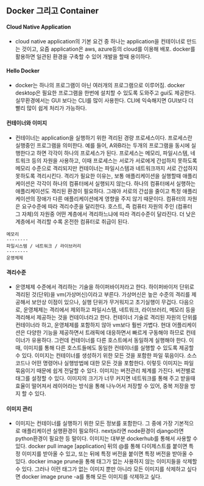 ## Docker 그리고 Container

#### Cloud Native Application
- cloud native application의 기본 요건 중 하나는 application을 컨테이너로 만드는 것이고, 요즘 application은 aws, azure등의 cloud를 이용해 배포. docker를 활용하면 일관된 환경을 구축할 수 있어 개발을 할때 용이하다.

#### Hello Docker
- docker는 하나의 프로그램이 아닌 여러개의 프로그램으로 이루어짐. docker desktop은 필요한 프로그램을 한번에 설치할 수 있도록 도와주고 gui도 제공한다. 실무환경에서는 GUI 보다는 CLI를 많이 사용한다. CLI에 익숙해지면 GUI보다 더 빨리 많이 쉽게 처리가 가능하다. 

#### 컨테이너와 이미지
- 컨테이너는 application을 실행하기 위한 격리된 경량 프로세스이다. 프로세스란 실행중인 프로그램을 의미한다. 예를 들어, A와B라는 두개의 프로그램을 동시에 실행한다고 하면 각각이 하나의 프로세스가 된다. 프로세스는 메모리, 파일시스템, 네트워크 등의 자원을 사용하고, 이때 프로세스는 서로가 서로에게 간섭하지 못하도록 메모리 수준으로 격리되지만 컨테이너는 파일시스템과 네트워크까지 서로 간섭하지 못하도록 격리시킨다. 격리가 필요한 이유는, 보통 애플리케이션을 실행할때 애플리케이션은 각각이 하나의 컴퓨터에서 실행되지 않는다. 하나의 컴퓨터에서 실행하는 애플리케이션도 격리된 환경이 필요하다. 그래야 서로의 간섭을 줄이고 특정 애플리케이션의 장애가 다른 애플리케이션에게 영향을 주지 않기 때문이다. 컴퓨터의 자원은 요구수준에 따라 격리수준을 달리한다. 호스트, 즉 컴퓨터 자원의 주인 (컴퓨터 그 자체)의 자원중 어떤 계층에서 격리하느냐에 따라 격리수준이 달라진다. 더 낮은 계층에서 격리할 수록 온전한 컴퓨터로 취급이 된다. 
```
메모리
--------
파일시스템 / 네트워크 / 라이브러리
--------
운영체제
```
#### 격리수준
- 운영체제 수준에서 격리하는 기술을 하이퍼바이저라고 한다. 하이퍼바이저 단위로 격리된 것(단위)을 vm(가상머신)이라고 부른다. 가상머신은 높은 수준의 격리를 제공해서 보안상 이점이 있으나, 실행 단위가 무거워지고 초기실행이 무겁다. 다음으로, 운영체제는 격리에서 제외하고 파일시스템, 네트워크, 라이브러리, 메모리 등을 격리해서 제공하는 것을 컨테이너라고 한다. 컨테이너 기술로 격리된 자원의 단위를 컨테이너라 하고, 운영체제를 포함하지 않아 vm보다 훨씬 가볍다. 현대 어플리케이션은 다양한 기능을 제공하면서 트래픽에 대응하면서 빠르게 구동해야 하므로 컨테이너가 유용하다. 그런데 컨테이너를 다른 호스트에서 동일하게 실행해야 한다. 이때, 이미지를 통해 다른 호스트들에도 동일한 컨테이너를 실행할 수 있도록 제공할 수 있다. 이미지는 컨테이너를 생성하기 위한 모든 것을 포함한 파일 묶음이다. 소스코드나 어떤 명령어나 실행방법에 대한 모든 것을 포함한다. 이렇듯 이미지는 파일 묶음이기 때문에 쉽게 전달할 수 있다. 이미지는 버전관리 체계를 가진다. 버전별로 태그를 설정할 수 있다. 이미지의 크기가 너무 커지면 네트워크를 통해 주고 받을때 효율이 떨어져서 레이어라는 방식을 통해 나누어서 저장할 수 있어, 중복 저장을 방지 할 수 있다.

#### 이미지 관리
- 이미지는 컨테이너를 실행하기 위한 모든 정보를 포함한다. 그 중에 가장 기본적으로 애플리케이션 실행환경이 필요하다. nextjs라면 node환경이 django라면 python환경이 필요한 등 말이다. 이미지는 대부분 dockerhub를 통해서 사용할 수 있다.
docker pull image [application] 뒤의 @를 통해 다이제스트를 붙이면 특정 이미지를 받아올 수 있고, 또는 뒤에 특정 버전을 붙이면 특정 버전을 받아올 수 있다. docker image prune을 통해 태그가 없는 사용하지 않는 이미지들을 삭제할 수 있다. 그러나 이런 태그가 없는 이미지 뿐만 아니라 모든 이미지를 삭제하고 싶다면 docker image prune -a를 통해 모든 이미지를 삭제하고 싶다.